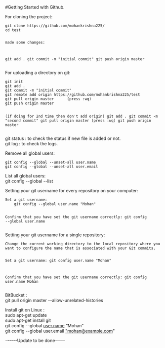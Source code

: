 #Getting Started with Github.

<p>For cloning the project:</p>
<pre><code>git clone https://github.com/mohankrishna225/
cd test

made some changes:

git add .
git commit -m "initial commit"
git push origin master
</code></pre>
<p>For uploading a directory on git:</p>
<pre><code>git init
git add .
git commit -m "initial commit"
git remote add origin https://github.com/mohankrishna225/test
git pull origin master      (press :wq)
git push origin master

(if doing for 2nd time then don't add origin)
git add .
git commit -m "second commit"
git pull origin master      (press :wq)
git push origin master
</code></pre>
<p>git status : to check the status if new file is added or not.<br>
git log : to check the logs.</p>
<p>Remove all global users:</p>
<pre><code>git config --global --unset-all user.name
git config --global --unset-all user.email
</code></pre>
<p>List all global users:<br>
git config --global --list</p>
<p>Setting your git username for every repository on your computer:</p>
<pre><code>Set a git username:
	git config --global user.name "Mohan"

Confirm that you have set the git username correctly:
	git config --global user.name
</code></pre>
<p>Setting your git username for a single repository:</p>
<pre><code>Change the current working directory to the local repository where you want to configure the name that is associated with your Git commits.

Set a git username:
	git config user.name "Mohan"

Confirm that you have set the git username correctly:
	git config user.name
	Mohan
</code></pre>
<p>BitBucket :<br>
git pull origin master --allow-unrelated-histories</p>
<p>Install git on Linux :<br>
sudo apt-get update<br>
sudo apt-get install git<br>
git config --global <a href="http://user.name">user.name</a> “Mohan”<br>
git config --global user.email <a href="mailto:%22mohan@example.com">"mohan@example.com</a>"</p>



------Update to be done-----
